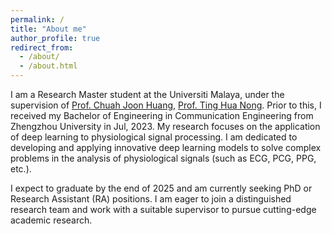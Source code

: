 ```yaml
---
permalink: /
title: "About me"
author_profile: true
redirect_from: 
  - /about/
  - /about.html
---
```

I am a Research Master student at the Universiti Malaya, under the supervision of [Prof. Chuah Joon Huang](https://umexpert.um.edu.my/jhchuah.html), [Prof. Ting Hua Nong](https://umexpert.um.edu.my/tinghn.html). Prior to this, I received my Bachelor of Engineering in Communication Engineering from Zhengzhou University in Jul, 2023. My research focuses on the application of deep learning to physiological signal processing. I am dedicated to developing and applying innovative deep learning models to solve complex problems in the analysis of physiological signals (such as ECG, PCG, PPG, etc.).

I expect to graduate by the end of 2025 and am currently seeking PhD or Research Assistant (RA) positions. I am eager to join a distinguished research team and work with a suitable supervisor to pursue cutting-edge academic research.
